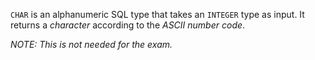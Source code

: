 `CHAR` is an alphanumeric SQL type that takes an `INTEGER` type as input. It returns a *character* according to the *ASCII number code*.

*NOTE: This is not needed for the exam.*